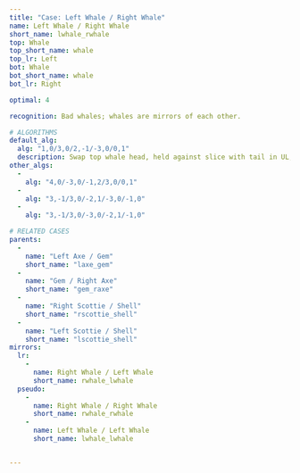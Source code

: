 ```yaml
---
title: "Case: Left Whale / Right Whale"
name: Left Whale / Right Whale
short_name: lwhale_rwhale
top: Whale
top_short_name: whale
top_lr: Left
bot: Whale
bot_short_name: whale
bot_lr: Right

optimal: 4

recognition: Bad whales; whales are mirrors of each other.

# ALGORITHMS
default_alg:
  alg: "1,0/3,0/2,-1/-3,0/0,1"
  description: Swap top whale head, held against slice with tail in UL, with full bottom whale in DR.
other_algs:
  -
    alg: "4,0/-3,0/-1,2/3,0/0,1"
  -
    alg: "3,-1/3,0/-2,1/-3,0/-1,0"
  -
    alg: "3,-1/3,0/-3,0/-2,1/-1,0"

# RELATED CASES
parents:
  -
    name: "Left Axe / Gem"
    short_name: "laxe_gem"
  -
    name: "Gem / Right Axe"
    short_name: "gem_raxe"
  -
    name: "Right Scottie / Shell"
    short_name: "rscottie_shell"
  -
    name: "Left Scottie / Shell"
    short_name: "lscottie_shell"
mirrors:
  lr:
    -
      name: Right Whale / Left Whale
      short_name: rwhale_lwhale
  pseudo:
    -
      name: Right Whale / Right Whale
      short_name: rwhale_rwhale
    -
      name: Left Whale / Left Whale
      short_name: lwhale_lwhale


---
```


